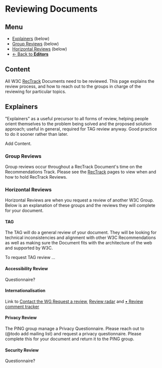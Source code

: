 # Reviewing Documents
## Menu
* [Explainers](#) (below)
* [Group Reviews](#) (below)
* [Horizontal Reviews](#) (below)
* [<- Back to **Editors**](index.md#)

## Content
All W3C [RecTrack](https://github.com/nrooney/Guide/blob/master/mock/rectrack/index.md) Documents need to be reviewed. This page explains the review process, and how to reach out to the groups in charge of the reviewing for particular topics.

## Explainers
"Explainers" as a useful precursor to all forms of review, helping people orient themselves to the problem being solved and the proposed solution approach; useful in general, required for TAG review anyway. Good practice to do it sooner rather than later.

Add Content.

### Group Reviews
Group reviews occur throughout a RecTrack Document's time on the Recommendations Track. Please see the [RecTrack](https://github.com/nrooney/Guide/blob/master/mock/rectrack/index.md) pages to view when and how to hold RecTrack Reviews.

### Horizontal Reviews
Horizontal Reviews are when you request a review of another W3C Group. Below is an explanation of these groups and the reviews they will complete for your document.

#### TAG
The TAG will do a general review of your document. They will be looking for technical inconsistencies and alignment with other W3C Recommendations as well as making sure the Document fits with the architecture of the web and supported by W3C.

To request TAG review ...

#### Accessibility Review
Questionnaire?

#### Internationalisation
Link to [Contact the WG](https://www.w3.org/International/about#contact),[Request a review](https://www.w3.org/International/review-request),  [Review radar](https://github.com/w3c/i18n-activity/projects/1) and [ • Review comment tracker](https://w3c.github.io/i18n-activity/reviews/)
 
#### Privacy Review
The PING group manage a Privacy Questionnaire. Please reach out to (@todo add mailing list) and request a privacy questionnaire. Please complete this for your document and return it to the PING group.

#### Security Review
Questionnaire?
